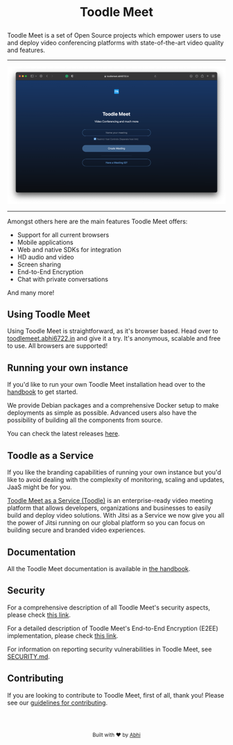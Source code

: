 # <p align="center">Toodle Meet</p>

Toodle Meet is a set of Open Source projects which empower users to use and deploy
video conferencing platforms with state-of-the-art video quality and features.

<hr />

<p align="center">
<img src="https://github.com/Abhi6722/Toodle-Meet/blob/main/Assets/ss1.png" width="900" />
</p>

<hr />

Amongst others here are the main features Toodle Meet offers:

* Support for all current browsers
* Mobile applications
* Web and native SDKs for integration
* HD audio and video
* Screen sharing
* End-to-End Encryption
* Chat with private conversations

And many more!

## Using Toodle Meet

Using Toodle Meet is straightforward, as it's browser based. Head over to [toodlemeet.abhi6722.in](https://toodlemeet.abhi6722.in) and give it a try. It's anonymous, scalable and free to use. All browsers are supported! 

## Running your own instance

If you'd like to run your own Toodle Meet installation head over to the [handbook](https://github.com/Abhi6722/Toodle-Meet) to get started.

We provide Debian packages and a comprehensive Docker setup to make deployments as simple as possible.
Advanced users also have the possibility of building all the components from source.

You can check the latest releases [here](https://jitsi.github.io/handbook/docs/releases).

## Toodle as a Service

If you like the branding capabilities of running your own instance but you'd like
to avoid dealing with the complexity of monitoring, scaling and updates, JaaS might be
for you.

[Toodle Meet as a Service (Toodle)](https://github.com/Abhi6722/Toodle-Meet) is an enterprise-ready video meeting platform that allows developers, organizations and businesses to easily build and deploy video solutions. With Jitsi as a Service we now give you all the power of Jitsi running on our global platform so you can focus on building secure and branded video experiences.

## Documentation

All the Toodle Meet documentation is available in [the handbook](https://github.com/Abhi6722/Toodle-Meet).

## Security

For a comprehensive description of all Toodle Meet's security aspects, please check [this link](https://github.com/Abhi6722/Toodle-Meet).

For a detailed description of Toodle Meet's End-to-End Encryption (E2EE) implementation,
please check [this link](https://github.com/Abhi6722/Toodle-Meet).

For information on reporting security vulnerabilities in Toodle Meet, see [SECURITY.md](./SECURITY.md).

## Contributing

If you are looking to contribute to Toodle Meet, first of all, thank you! Please
see our [guidelines for contributing](CONTRIBUTING.md).

<br />
<br />

<footer>
<p align="center" style="font-size: smaller;">
Built with ❤️ by <a href="https://abhi6722.in" target="_blank">Abhi</a>
</p>
</footer>
